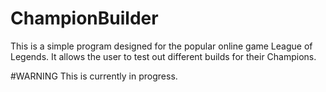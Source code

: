 # ChampionBuilder
This is a simple program designed for the popular online game League of Legends. It allows the user to test out different builds for their Champions. 

#WARNING
This is currently in progress.
